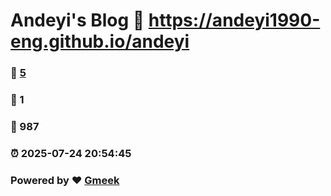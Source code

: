 # Andeyi's Blog :link: https://andeyi1990-eng.github.io/andeyi 
### :page_facing_up: [5](https://andeyi1990-eng.github.io/andeyi/tag.html) 
### :speech_balloon: 1 
### :hibiscus: 987 
### :alarm_clock: 2025-07-24 20:54:45 
### Powered by :heart: [Gmeek](https://github.com/Meekdai/Gmeek)
